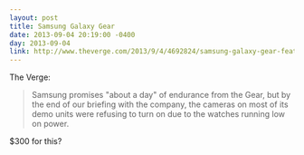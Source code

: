 ```yaml
---
layout: post
title: Samsung Galaxy Gear
date: 2013-09-04 20:19:00 -0400
day: 2013-09-04
link: http://www.theverge.com/2013/9/4/4692824/samsung-galaxy-gear-features-specs-release-date-price
---
```

The Verge:
>Samsung promises "about a day" of endurance from the Gear, but by the end of our briefing with the company, the cameras on most of its demo units were refusing to turn on due to the watches running low on power. 

$300 for this?